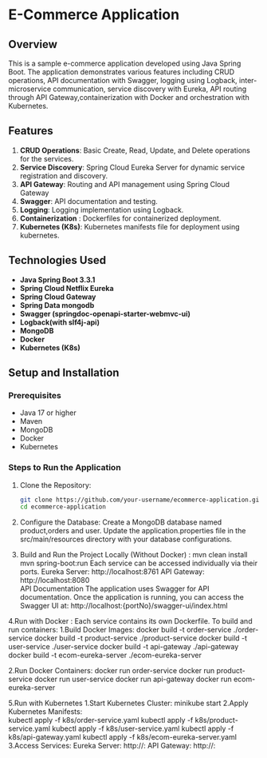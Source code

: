 # E-Commerce Application
## Overview

This is a sample e-commerce application developed using Java Spring Boot. The application demonstrates various features including CRUD operations, API documentation with Swagger, logging using Logback, inter-microservice communication, service discovery with Eureka, API routing through API Gateway,containerization with Docker and orchestration with Kubernetes.

## Features

1. **CRUD Operations**: Basic Create, Read, Update, and Delete operations for the services.
2. **Service Discovery**: Spring Cloud Eureka Server for dynamic service registration and discovery.
3. **API Gateway**: Routing and API management using Spring Cloud Gateway
4. **Swagger**: API documentation and testing.
5. **Logging**: Logging implementation using Logback.
6. **Containerization** : Dockerfiles for containerized deployment.
7. **Kubernetes (K8s)**: Kubernetes manifests file for deployment using kubernetes.

## Technologies Used

- **Java Spring Boot 3.3.1**
- **Spring Cloud Netflix Eureka**
- **Spring Cloud Gateway**
- **Spring Data mongodb**
- **Swagger (springdoc-openapi-starter-webmvc-ui)**
- **Logback(with slf4j-api)**
- **MongoDB**
- **Docker**
- **Kubernetes (K8s)**

## Setup and Installation

### Prerequisites

- Java 17 or higher
- Maven
- MongoDB
- Docker
- Kubernetes

### Steps to Run the Application

1. Clone the Repository:
   ```sh
   git clone https://github.com/your-username/ecommerce-application.git
   cd ecommerce-application
2. Configure the Database:
      Create a MongoDB database named product,orders and user.
      Update the application.properties file in the src/main/resources directory with your database configurations.

3. Build and Run the Project Locally (Without Docker) :
     mvn clean install
     mvn spring-boot:run
   Each service can be accessed individually via their ports.
     Eureka Server: http://localhost:8761
     API Gateway: http://localhost:8080  
   API Documentation
     The application uses Swagger for API documentation. Once the application is running, you can access the Swagger UI at:
     http://localhost:{portNo}/swagger-ui/index.html

4.Run with Docker :
  Each service contains its own Dockerfile. To build and run containers:
  1.Build Docker Images:
    docker build -t order-service ./order-service
    docker build -t product-service ./product-service
    docker build -t user-service ./user-service
    docker build -t api-gateway ./api-gateway
    docker build -t ecom-eureka-server ./ecom-eureka-server
    
  2.Run Docker Containers:
    docker run order-service
    docker run product-service
    docker run user-service
    docker run api-gateway
    docker run ecom-eureka-server

5.Run with Kubernetes
  1.Start Kubernetes Cluster:
     minikube start
  2.Apply Kubernetes Manifests:  
     kubectl apply -f k8s/order-service.yaml
     kubectl apply -f k8s/product-service.yaml
     kubectl apply -f k8s/user-service.yaml
     kubectl apply -f k8s/api-gateway.yaml
     kubectl apply -f k8s/ecom-eureka-server.yaml
  3.Access Services:
     Eureka Server: http://<minikube-ip>:<eureka-port>
     API Gateway: http://<minikube-ip>:<gateway-port>   
